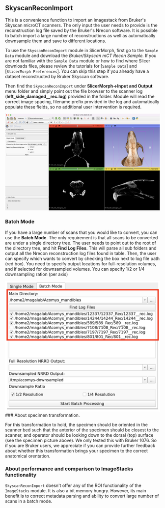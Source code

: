 ## SkyscanReconImport
This is a convenience function to import an imagestack from Bruker's Skyscan microCT scanners. The only input the user needs to provide is the reconstruction log file saved by the Bruker's Nrecon software. It is possible to batch import a large number of reconstructions as well as automatically downsample them and save to different locations. 


To use the `SkyscanReconImport` module in SlicerMorph, first go to the `Sample Data` module and download the *Bruker/Skyscan mCT Recon Sample.* If you are not familiar with the `Sample Data` module or how to find where Slicer downloads files, please review the tutorials for [`Sample Data`] and [`SlicerMorph Preferences`]. You can skip this step if you already have a dataset reconstructed by Bruker Skyscan software.

Then find the `SkyscanReconImport` under **SlicerMorph->Input and Output** menu folder and simply point out the file browser to the scanner log (**left_side_damaged__rec.log**) provided in the folder. Module will read the correct image spacing, filename prefix provided in the log and automatically populate these fields, so no additional user intervention is required. 


<img src="SkyscanReconImport.png">

### Batch Mode
If you have a large number of scans that you would like to convert, you can use the **Batch Mode**. The only requirement is that all scans to be converted are under a single directory tree. The user needs to point out to the root of the directory tree, and hit **Find Log Files**. This will parse all sub folders and output all the Nrecon reconstruction log files found in table. Then, the user can specify which wants to convert by checking the box next to log file path (red box). You need to specify output locations for full-resolution volumes, and if selected for downsampled volumes. You can specify 1/2 or 1/4 downsampling ration (per axis)

<img src="Skyscan_Batchmode.png">
### About specimen transformation. 

For this transformation to hold, the specimen should be oriented in the scanner bed such that the anterior of the specimen should be closest to the scanner, and operator should be looking down to the dorsal (top) surface (see the specimen picture above). We only tested this with Bruker 1076. So if you are Bruker users, we appreciate if you can provide further feedback about whether this transformation brings your specimen to the correct anatomical orentation. 
### About performance and comparison to ImageStacks functionality
`SkyscanReconImport` doesn't offer any of the ROI functionality of the `ImageStacks` module. It is also a bit memory hungry. However, its main benefit is to correct metadata parsing and ability to convert large number of scans in a batch mode. 
